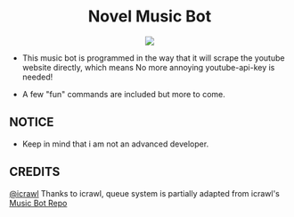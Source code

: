 
<h1 align="center">Novel Music Bot</h1>

<p align="center">
<img src="https://imgur.com/a/kIUSPFF" />
</p>



- This music bot is programmed in the way that it will scrape the youtube website directly, which means No more annoying youtube-api-key is needed!

- A few "fun" commands are included but more to come.

## NOTICE
- Keep in mind that i am not an advanced developer.

## CREDITS
[@icrawl](https://github.com/iCrawl)
Thanks to icrawl, queue system is partially adapted from icrawl's [Music Bot Repo](https://github.com/iCrawl/discord-music-bot)
